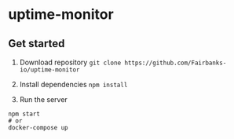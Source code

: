 # uptime-monitor
 
## Get started

1. Download repository
```git clone https://github.com/Fairbanks-io/uptime-monitor```

2. Install dependencies
```npm install```

1. Run the server
```
npm start
# or
docker-compose up
```
